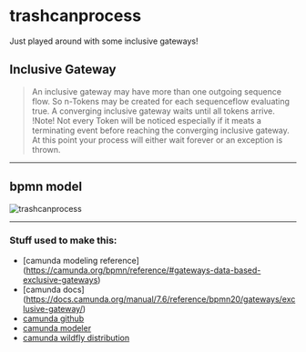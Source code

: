 # trashcanprocess

Just played around with some inclusive gateways!

## Inclusive Gateway
> An inclusive gateway may have more than one outgoing sequence flow.
> So n-Tokens may be created for each sequenceflow evaluating true.
> A converging inclusive gateway waits until all tokens arrive.
> !Note!
> Not every Token will be noticed especially if it meats a terminating event before reaching
> the converging inclusive gateway. At this point your process will either wait forever or an 
> exception is thrown.

***

## bpmn model
![trashcanprocess](http://i.imgur.com/tc5HCwE.png)

***

### Stuff used to make this:
 * [camunda modeling reference] (https://camunda.org/bpmn/reference/#gateways-data-based-exclusive-gateways)
 * [camunda docs] (https://docs.camunda.org/manual/7.6/reference/bpmn20/gateways/exclusive-gateway/)
 * [camunda github](https://github.com/camunda/)
 * [camunda modeler](https://camunda.org/download/modeler/)
 * [camunda wildfly distribution](https://camunda.org/download/)
